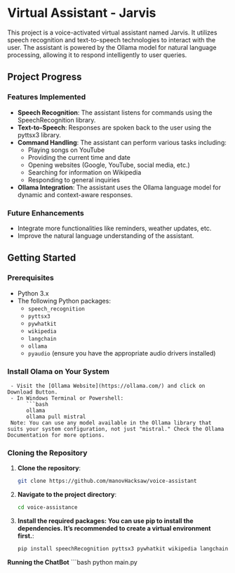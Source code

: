 # Virtual Assistant - Jarvis

This project is a voice-activated virtual assistant named Jarvis. It utilizes speech recognition and text-to-speech technologies to interact with the user. The assistant is powered by the Ollama model for natural language processing, allowing it to respond intelligently to user queries.

## Project Progress

### Features Implemented
- **Speech Recognition**: The assistant listens for commands using the SpeechRecognition library.
- **Text-to-Speech**: Responses are spoken back to the user using the pyttsx3 library.
- **Command Handling**: The assistant can perform various tasks including:
  - Playing songs on YouTube
  - Providing the current time and date
  - Opening websites (Google, YouTube, social media, etc.)
  - Searching for information on Wikipedia
  - Responding to general inquiries
- **Ollama Integration**: The assistant uses the Ollama language model for dynamic and context-aware responses.

### Future Enhancements
- Integrate more functionalities like reminders, weather updates, etc.
- Improve the natural language understanding of the assistant.

## Getting Started

### Prerequisites
- Python 3.x
- The following Python packages:
  - `speech_recognition`
  - `pyttsx3`
  - `pywhatkit`
  - `wikipedia`
  - `langchain`
  - `ollama`
  - `pyaudio` (ensure you have the appropriate audio drivers installed)
  
### Install Olama on Your System
     - Visit the [Ollama Website](https://ollama.com/) and click on Download Button.
     - In Windows Terminal or Powershell: 
          ```bash
          ollama 
          ollama pull mistral
     Note: You can use any model available in the Ollama library that suits your system configuration, not just "mistral." Check the Ollama Documentation for more options.

### Cloning the Repository

1. **Clone the repository**:
   ```bash
   git clone https://github.com/manovHacksaw/voice-assistant

2. **Navigate to the project directory**:
     ```bash
     cd voice-assistance

3. **Install the required packages: You can use pip to install the dependencies. It’s recommended to create a virtual environment first.**:
   ```bash
   pip install speechRecognition pyttsx3 pywhatkit wikipedia langchain ollama pyaudio langchain-ollama

**Running the ChatBot**
     ```bash
     python main.py


